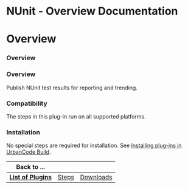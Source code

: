 
NUnit - Overview Documentation
==============================

# Overview




### Overview




 


### Overview


Publish NUnit test results for reporting and trending.


### Compatibility


The 
steps in this plug-in run on all supported platforms.


### Installation


No special steps are required for 
installation. See [Installing plug-ins in UrbanCode 
Build](http://www-01.ibm.com/support/knowledgecenter/#!/SS8NMD_6.1.0/com.ibm.ucbuild.doc/topics/plugin_ch.html 
"Installing plug-ins in UrbanCode Build").




|Back to ...|||
| :---: | :---: | :---: |
|[**List of Plugins**](../../index.md)|[Steps](./steps.md)|[Downloads](./downloads.md)|
